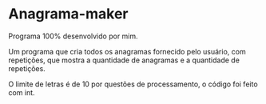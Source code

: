 # Anagrama-maker

Programa 100% desenvolvido por mim.

Um programa que cria todos os anagramas fornecido pelo usuário, com repetições, que mostra a quantidade de anagramas e a quantidade de repetições.

O limite de letras é de 10 por questões de processamento, o código foi feito com int.
